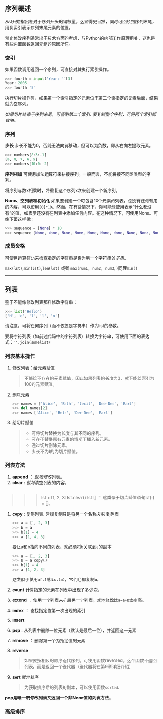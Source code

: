 ## 序列概述

从0开始指出相对于序列开头的偏移量。这显得更自然，同时可回绕到序列末尾，用负索引表示序列末尾元素的位置。

禁止修改序列通常出于技术方面的考虑，与Python的内部工作原理相关，这也是有些内置函数返回元组的原因所在。

### 索引

如果函数调用返回一个序列，可直接对其执行索引操作。

```python
>>> fourth = input('Year: ')[3]
Year: 2005
>>> fourth '5'
```
执行切片操作时，如果第一个索引指定的元素位于第二个索指定的元素后面，结果就为空序列。

*如果切片结束于序列末尾，可省略第二个索引. 要复制整个序列，可将两个索引都省略。*

 ### 序列

**步长**
步长不能为0，否则无法向前移动，但可以为负数，即从右向左提取元素。

```python
>>> numbers[8:3:-1]
[9, 8, 7, 6, 5]
>>> numbers[10:0:-2]
```

**序列相加**
 可使用加法运算符来拼接序列。一般而言，不能拼接不同类类型的序列。


 将序列与数x相乘时，将重复这个序列x次来创建一个新序列。

 **None、空列表和初始化**
 如果要创建一个可包含10个元素的列表，但没有任何有用的内容，可以使用`[0]*10`。然而，在有些情况下，你可能想使用表示“什么都没有”的值，如表示还没有在列表中添加任何内容。在这种情况下，可使用None。可像下面这样做：
 ```python
 >>> sequence = [None] * 10
 >>> sequence [None, None, None, None, None, None, None, None, None, None]
 ```

 ### 成员资格

可使用运算符`in`来检查指定的字符串是否为另一个字符串的*子串*。

`max(lst)`,`min(lst)`,`len(lst)`
或者 `max(num1, num2, num3,)`同理`min()`

---

## 列表

鉴于不能像修改列表那样修改字符串：
```python
>>> list('Hello')
['H', 'e', 'l', 'l', 'o']
```
请注意，可将任何序列（而不仅仅是字符串）作为list的参数。

要将字符列表（如前述代码中的字符列表）转换为字符串，可使用下面的表达式：`''.join(somelist)`  

### 列表基本操作

1. 修改列表：给元素赋值
    >不能给不存在的元素赋值，因此如果列表的长度为2，就不能给索引为100的元素赋值。

2. 删除元素

    ```python
    >>> names = ['Alice', 'Beth', 'Cecil', 'Dee-Dee', 'Earl']
    >>> del names[2]
    >>> names ['Alice', 'Beth', 'Dee-Dee', 'Earl']
    ```
3. 给切片赋值
    >- 可将切片替换为长度与其不同的序列。  
    >- 可在不替换原有元素的情况下插入新元素。  
    >- 通过切片删除元素。
    >- 步长不为1的为切片赋值。

### 列表方法

1. **append** ： *就地修改*列表。
1. **clear**  : *就地*清空列表的内容。
    ```python
>>> lst = [1, 2, 3]
>>> lst.clear()
>>> lst
[]
    ```
    这类似于切片赋值语句lst[:] = []。

1. **copy** : 复制列表. 常规复制只是将另一个名称*关联* 到列表
    ```python
    >>> a = [1, 2, 3]
    >>> b = a
    >>> b[1] = 4
    >>> a [1, 4, 3]
    ```
    要让a和b指向不同的列表，就必须将b关联到a的副本
    ```python
    >>> a = [1, 2, 3]
    >>> b = a.copy()
    >>> b[1] = 4
    >>> a [1, 2, 3]
    ```
    这类似于使用`a[:]`或l`ist(a)`，它们也都复制a。
1. **count** 计算指定的元素在列表中出现了多少次。
1. **extend** ： 使用一个列表来扩展另一个列表，就地修改比`a=a+b`效率高。
1. **index** ： 查找指定值第一次出现的索引
1. **insert**
1. **pop** : 从列表中删除一位元素（默认是最后一位），并返回这一元素
1. **remove** ： 删除第一个为指定值的元素
1. **reverse**   
    >如果要按相反的顺序迭代序列，可使用函数reversed。这个函数不返回列表，而是返回一个迭代器（迭代器将在第9章详细介绍）

1. **sort** 就地排序
    >为获取排序后的列表的副本，可以使用函数`sorted`.

**pop是唯一既修改列表又返回一个非None值的列表方法。**

### 高级排序
